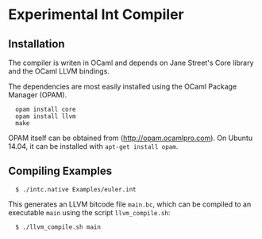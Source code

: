 # Experimental Int Compiler

## Installation

The compiler is writen in OCaml and depends on Jane Street's Core
library and the OCaml LLVM bindings. 

The dependencies are most easily installed using the 
OCaml Package Manager (OPAM).

```  
  opam install core
  opam install llvm
  make
```

OPAM itself can be obtained from (http://opam.ocamlpro.com).
On Ubuntu 14.04, it can be installed with `apt-get install opam`.
  
## Compiling Examples

```
  $ ./intc.native Examples/euler.int
```
This generates an LLVM bitcode file `main.bc`, which can be
compiled to an executable `main` using the script `llvm_compile.sh`:
```
  $ ./llvm_compile.sh main
```

 
